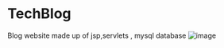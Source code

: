 # TechBlog
Blog website made up of jsp,servlets , mysql database
![image](https://github.com/debasisnishank/TechBlog/assets/95074176/fd60cd9e-9c8f-4ba6-81f4-601d24cf1a3b)
